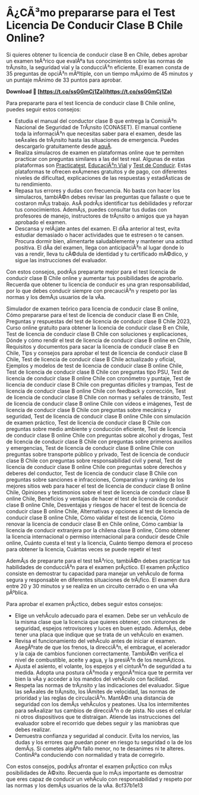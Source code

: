 
 
# Â¿CÃ³mo prepararse para el Test Licencia De Conducir Clase B Chile Online?
 
Si quieres obtener tu licencia de conducir clase B en Chile, debes aprobar un examen teÃ³rico que evalÃºa tus conocimientos sobre las normas de trÃ¡nsito, la seguridad vial y la conducciÃ³n eficiente. El examen consta de 35 preguntas de opciÃ³n mÃºltiple, con un tiempo mÃ¡ximo de 45 minutos y un puntaje mÃ­nimo de 33 puntos para aprobar.
 
**Download 🌟 [https://t.co/ssGGmCj1Za](https://t.co/ssGGmCj1Za)**


 
Para prepararte para el test licencia de conducir clase B Chile online, puedes seguir estos consejos:
 
- Estudia el manual del conductor clase B que entrega la ComisiÃ³n Nacional de Seguridad de TrÃ¡nsito (CONASET). El manual contiene toda la informaciÃ³n que necesitas saber para el examen, desde las seÃ±ales de trÃ¡nsito hasta las situaciones de emergencia. Puedes descargarlo gratuitamente desde [aquÃ­](https://www.conaset.cl/wp-content/uploads/2019/03/manual-del-conductor-clase-b-2019.pdf).
- Realiza simulacros de examen en plataformas online que te permiten practicar con preguntas similares a las del test real. Algunas de estas plataformas son [Practicatest](https://practicatest.cl/examen-teorico/clase-B/test-online), [EducaciÃ³n Vial](https://www.educacionvial.cl/examen/examen-municipal-clase-b) y [Test de Conducir](https://www.testdeconducir.cl/). Estas plataformas te ofrecen exÃ¡menes gratuitos y de pago, con diferentes niveles de dificultad, explicaciones de las respuestas y estadÃ­sticas de tu rendimiento.
- Repasa tus errores y dudas con frecuencia. No basta con hacer los simulacros, tambiÃ©n debes revisar las preguntas que fallaste o que te costaron mÃ¡s trabajo. AsÃ­ podrÃ¡s identificar tus debilidades y reforzar tus conocimientos. AdemÃ¡s, puedes consultar tus dudas con profesores de manejo, instructores de trÃ¡nsito o amigos que ya hayan aprobado el examen.
- Descansa y relÃ¡jate antes del examen. El dÃ­a anterior al test, evita estudiar demasiado o hacer actividades que te estresen o te cansen. Procura dormir bien, alimentarte saludablemente y mantener una actitud positiva. El dÃ­a del examen, llega con anticipaciÃ³n al lugar donde lo vas a rendir, lleva tu cÃ©dula de identidad y tu certificado mÃ©dico, y sigue las instrucciones del evaluador.

Con estos consejos, podrÃ¡s prepararte mejor para el test licencia de conducir clase B Chile online y aumentar tus posibilidades de aprobarlo. Recuerda que obtener tu licencia de conducir es una gran responsabilidad, por lo que debes conducir siempre con precauciÃ³n y respeto por las normas y los demÃ¡s usuarios de la vÃ­a.
 
Simulador de examen teórico para licencia de conducir clase B online,  Cómo prepararse para el test de licencia de conducir clase B en Chile,  Preguntas y respuestas del test de licencia de conducir clase B Chile 2023,  Curso online gratuito para obtener la licencia de conducir clase B en Chile,  Test de licencia de conducir clase B Chile con soluciones y explicaciones,  Dónde y cómo rendir el test de licencia de conducir clase B online en Chile,  Requisitos y documentos para sacar la licencia de conducir clase B en Chile,  Tips y consejos para aprobar el test de licencia de conducir clase B Chile,  Test de licencia de conducir clase B Chile actualizado y oficial,  Ejemplos y modelos de test de licencia de conducir clase B online Chile,  Test de licencia de conducir clase B Chile con preguntas tipo PSU,  Test de licencia de conducir clase B online Chile con cronómetro y puntaje,  Test de licencia de conducir clase B Chile con preguntas difíciles y trampas,  Test de licencia de conducir clase B online Chile con feedback y corrección,  Test de licencia de conducir clase B Chile con normas y señales de tránsito,  Test de licencia de conducir clase B online Chile con videos e imágenes,  Test de licencia de conducir clase B Chile con preguntas sobre mecánica y seguridad,  Test de licencia de conducir clase B online Chile con simulación de examen práctico,  Test de licencia de conducir clase B Chile con preguntas sobre medio ambiente y conducción eficiente,  Test de licencia de conducir clase B online Chile con preguntas sobre alcohol y drogas,  Test de licencia de conducir clase B Chile con preguntas sobre primeros auxilios y emergencias,  Test de licencia de conducir clase B online Chile con preguntas sobre transporte público y privado,  Test de licencia de conducir clase B Chile con preguntas sobre responsabilidad civil y penal,  Test de licencia de conducir clase B online Chile con preguntas sobre derechos y deberes del conductor,  Test de licencia de conducir clase B Chile con preguntas sobre sanciones e infracciones,  Comparativa y ranking de los mejores sitios web para hacer el test de licencia de conducir clase B online Chile,  Opiniones y testimonios sobre el test de licencia de conducir clase B online Chile,  Beneficios y ventajas de hacer el test de licencia de conducir clase B online Chile,  Desventajas y riesgos de hacer el test de licencia de conducir clase B online Chile,  Alternativas y opciones al test de licencia de conducir clase B online Chile,  Cómo validar el test de licencia,  Cómo renovar la licencia de conducir clase B en Chile online,  Cómo cambiar la licencia de conducir extranjera por la chilena clase B online,  Cómo obtener la licencia internacional o permiso internacional para conducir desde Chile online,  Cuánto cuesta el test y la licencia,  Cuánto tiempo demora el proceso para obtener la licencia,  Cuántas veces se puede repetir el test
  
AdemÃ¡s de prepararte para el test teÃ³rico, tambiÃ©n debes practicar tus habilidades de conducciÃ³n para el examen prÃ¡ctico. El examen prÃ¡ctico consiste en demostrar tu capacidad para manejar un vehÃ­culo de forma segura y responsable en diferentes situaciones de trÃ¡fico. El examen dura entre 20 y 30 minutos y se realiza en un circuito cerrado o en una vÃ­a pÃºblica.
 
Para aprobar el examen prÃ¡ctico, debes seguir estos consejos:

- Elige un vehÃ­culo adecuado para el examen. Debe ser un vehÃ­culo de la misma clase que la licencia que quieres obtener, con cinturones de seguridad, espejos retrovisores y luces en buen estado. AdemÃ¡s, debe tener una placa que indique que se trata de un vehÃ­culo en examen.
- Revisa el funcionamiento del vehÃ­culo antes de iniciar el examen. AsegÃºrate de que los frenos, la direcciÃ³n, el embrague, el acelerador y la caja de cambios funcionen correctamente. TambiÃ©n verifica el nivel de combustible, aceite y agua, y la presiÃ³n de los neumÃ¡ticos.
- Ajusta el asiento, el volante, los espejos y el cinturÃ³n de seguridad a tu medida. Adopta una postura cÃ³moda y ergonÃ³mica que te permita ver bien la vÃ­a y acceder a los mandos del vehÃ­culo con facilidad.
- Respeta las normas de trÃ¡nsito y las indicaciones del evaluador. Sigue las seÃ±ales de trÃ¡nsito, los lÃ­mites de velocidad, las normas de prioridad y las reglas de circulaciÃ³n. MantÃ©n una distancia de seguridad con los demÃ¡s vehÃ­culos y peatones. Usa los intermitentes para seÃ±alizar tus cambios de direcciÃ³n o de pista. No uses el celular ni otros dispositivos que te distraigan. Atiende las instrucciones del evaluador sobre el recorrido que debes seguir y las maniobras que debes realizar.
- Demuestra confianza y seguridad al conducir. Evita los nervios, las dudas y los errores que puedan poner en riesgo tu seguridad o la de los demÃ¡s. Si cometes algÃºn fallo menor, no te desanimes ni te alteres. ContinÃºa conduciendo con normalidad y trata de corregirlo.

Con estos consejos, podrÃ¡s afrontar el examen prÃ¡ctico con mÃ¡s posibilidades de Ã©xito. Recuerda que lo mÃ¡s importante es demostrar que eres capaz de conducir un vehÃ­culo con responsabilidad y respeto por las normas y los demÃ¡s usuarios de la vÃ­a.
 8cf37b1e13
 
